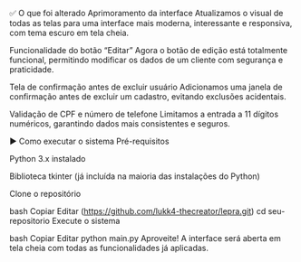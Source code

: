✅ O que foi alterado
Aprimoramento da interface
Atualizamos o visual de todas as telas para uma interface mais moderna, interessante e responsiva, com tema escuro em tela cheia.

Funcionalidade do botão “Editar”
Agora o botão de edição está totalmente funcional, permitindo modificar os dados de um cliente com segurança e praticidade.

Tela de confirmação antes de excluir usuário
Adicionamos uma janela de confirmação antes de excluir um cadastro, evitando exclusões acidentais.

Validação de CPF e número de telefone
Limitamos a entrada a 11 dígitos numéricos, garantindo dados mais consistentes e seguros.

▶️ Como executar o sistema
Pré-requisitos

Python 3.x instalado

Biblioteca tkinter (já incluída na maioria das instalações do Python)

Clone o repositório

bash
Copiar
Editar
(https://github.com/lukk4-thecreator/lepra.git)
cd seu-repositorio
Execute o sistema

bash
Copiar
Editar
python main.py
Aproveite!
A interface será aberta em tela cheia com todas as funcionalidades já aplicadas.


